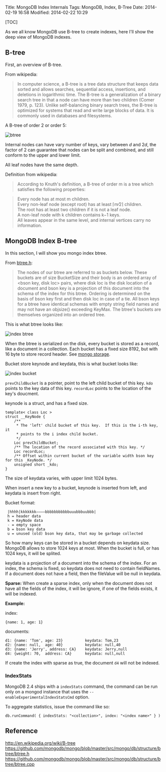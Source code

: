 Title: MongoDB Index Internals
Tags: MongoDB, Index, B-Tree
Date: 2014-02-19 16:58
Modified: 2014-02-22 10:29

[TOC]

As we all know MongoDB use B-tree to create indexes, here I'll show the deep view of MongoDB indexes.

## B-tree

First, an overview of B-tree.

From wikipedia:

> In computer science, a B-tree is a tree data structure that keeps data sorted and allows searches, sequential access, insertions, and deletions in logarithmic time. The B-tree is a generalization of a binary search tree in that a node can have more than two children (Comer 1979, p. 123). Unlike self-balancing binary search trees, the B-tree is optimized for systems that read and write large blocks of data. It is commonly used in databases and filesystems.

A B-tree of order 2 or order 5:

![btree](http://upload.wikimedia.org/wikipedia/commons/thumb/6/65/B-tree.svg/500px-B-tree.svg.png "A B-tree of order 2 or order 5.")

Internal nodes can have vary number of keys, vary between $d$ and $2d$, the factor of $2$ can guarantee that nodes can be split and combined, and still conform to the upper and lower limit.

All leaf nodes have the same depth.

Definition from wikipedia:

> According to Knuth's definition, a B-tree of order m is a tree which satisfies the following properties:

> Every node has at most m children. <br />
> Every non-leaf node (except root) has at least ⌈m⁄2⌉ children.  <br />
> The root has at least two children if it is not a leaf node.  <br />
> A non-leaf node with k children contains k−1 keys.  <br />
> All leaves appear in the same level, and internal vertices carry no information.

## MongoDB Index B-tree

In this section, I will show you mongo index btree.

From [btree.h][]:

> The nodes of our btree are referred to as buckets below.  These buckets are of size BucketSize and their body is an ordered array of <bson key, disk loc> pairs, where disk loc is the disk location of a document and bson key is a projection of this document into the schema of the index for this btree.  Ordering is determined on the basis of bson key first and then disk loc in case of a tie.  All bson keys for a btree have identical schemas with empty string field names and may not have an objsize() exceeding KeyMax.  The btree's buckets are themselves organized into an ordered tree.

This is what btree looks like:

![index btree](https://www.evernote.com/shard/s30/sh/58663d76-cf6f-4944-943b-fb850f3084b1/3bc5e37b28b267f8cd2e374e99d0d59c/deep/0/Btree.jpg)

When the btree is serialized on the disk, every bucket is stored as a record, like a document in a collection. Each bucket has a fixed size 8192, but with 16 byte to store record header. See [mongo storage]({filename}./mongodb-storage.md).


Bucket store keynode and keydata, this is what bucket looks like:

![index bucket](https://www.evernote.com/shard/s30/sh/3a7cb4c5-d387-4335-b1b4-920d7510091e/33b58b26c816e9621cd556325ceeb8d2/deep/0/From-Skitch.jpg)

`prevChildBucket` is a pointer, point to the left child bucket of this key. `kdo` points to the key data of this key. `recordLoc` points to the location of the key's doucment.

keynode is a struct, and has a fixed size.

    template< class Loc >
    struct __KeyNode {
        /**
         * The 'left' child bucket of this key.  If this is the i-th key, it
         * points to the i index child bucket.
         */
        Loc prevChildBucket;
        /** The location of the record associated with this key. */
        Loc recordLoc;
        /** Offset within current bucket of the variable width bson key for this _KeyNode. */
        unsigned short _kdo;
    }

The size of keydata varies, with upper limit 1024 bytes.

When insert a new key to a bucket, keynode is inserted from left, and keydata is insert from right.

Bucket format:

     |hhhh|kkkkkkk————bbbbbbbbbbbuuubbbuubbb|
     h = header data
     k = KeyNode data
     - = empty space
     b = bson key data
     u = unused (old) bson key data, that may be garbage collected

So how many keys can be stored in a bucket depends on keydata size. MongoDB allows to store 1024 keys at most. When the bucket is full, or has 1024 keys, it will be splited.

keydata is a projection of a document into the schema of the index. For an index, the schema is fixed, so keydata does not need to contain fieldNames. If a document does not have a field, then the fileValue will be null in keydata.

**Sparse:**
When create a sparse index, only when the document does not have all the fields of the index, it will be ignore, if one of the fields exists, it will be indexed.

**Example:**

index:

    {name: 1, age: 1}

documents:

    d1: {name: 'Tom', age: 23}          keydata: Tom,23
    d2: {name: null,  age: 40}          keydata: null,40
    d3: {name: 'Jerry', address: CA}    keydata: Jerry,null
    d4: {weight: 70,  address: CA}      keydata: null,null

If create the index with sparse as true, the document `d4` will not be indexed.


### IndexStats

MongoDB 2.4 ships with a `indexStats` command, the command can be run only on a mongod instance that uses the `--enableExperimentalIndexStatsCmd` option.

To aggregate statistics, issue the command like so:

    db.runCommand( { indexStats: "<collection>", index: "<index name>" } )

## Reference

<http://en.wikipedia.org/wiki/B-tree>
<https://github.com/mongodb/mongo/blob/master/src/mongo/db/structure/btree/btree.h>
<https://github.com/mongodb/mongo/blob/master/src/mongo/db/structure/btree/btree.cpp>


[btree.h]: https://github.com/mongodb/mongo/blob/master/src/mongo/db/structure/btree/btree.h
